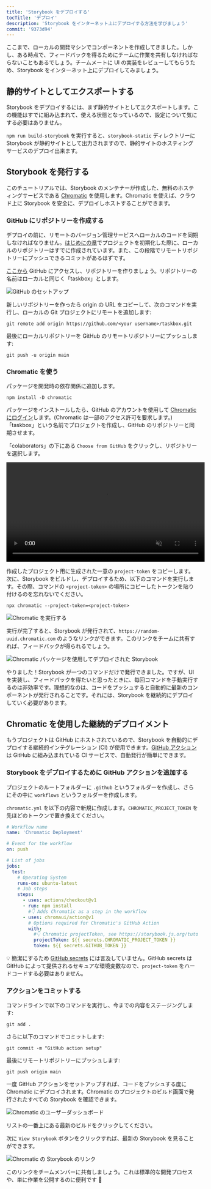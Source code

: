 ```yaml
---
title: 'Storybook をデプロイする'
tocTitle: 'デプロイ'
description: 'Storybook をインターネット上にデプロイする方法を学びましょう'
commit: '9373d94'
---
```


ここまで、ローカルの開発マシンでコンポーネントを作成してきました。しかし、ある時点で、フィードバックを得るためにチームに作業を共有しなければならないこともあるでしょう。チームメートに UI の実装をレビューしてもらうため、Storybook をインターネット上にデプロイしてみましょう。

## 静的サイトとしてエクスポートする

Storybook をデプロイするには、まず静的サイトとしてエクスポートします。この機能はすでに組み込まれて、使える状態となっているので、設定について気にする必要はありません。

`npm run build-storybook` を実行すると、`storybook-static` ディレクトリーに Storybook が静的サイトとして出力されますので、静的サイトのホスティングサービスのデプロイ出来ます。

## Storybook を発行する

このチュートリアルでは、Storybook のメンテナーが作成した、無料のホスティングサービスである <a href="https://www.chromatic.com/">Chromatic</a> を使用します。Chromatic を使えば、クラウド上に Storybook を安全に、デプロイしホストすることができます。

### GitHub にリポジトリーを作成する

デプロイの前に、リモートのバージョン管理サービスへローカルのコードを同期しなければなりません。[はじめにの章](/intro-to-storybook/angular/ja/get-started/)でプロジェクトを初期化した際に、ローカルのリポジトリーはすでに作成されています。また、この段階でリモートリポジトリーにプッシュできるコミットがあるはずです。

[ここから](https://github.com/new) GitHub にアクセスし、リポジトリーを作りましょう。リポジトリーの名前はローカルと同じく「taskbox」とします。

![GitHub のセットアップ](/intro-to-storybook/github-create-taskbox.png)

新しいリポジトリーを作ったら origin の URL をコピーして、次のコマンドを実行し、ローカルの Git プロジェクトにリモートを追加します:

```shell
git remote add origin https://github.com/<your username>/taskbox.git
```

最後にローカルリポジトリーを GitHub のリモートリポジトリーにプッシュします:

```shell
git push -u origin main
```

### Chromatic を使う

パッケージを開発時の依存関係に追加します。

```shell
npm install -D chromatic
```

パッケージをインストールしたら、GitHub のアカウントを使用して [Chromatic にログイン](https://www.chromatic.com/start)します。(Chromatic は一部のアクセス許可を要求します。) 「taskbox」という名前でプロジェクトを作成し、GitHub のリポジトリーと同期させます。

「colaborators」の下にある `Choose from GitHub` をクリックし、リポジトリーを選択します。

<video autoPlay muted playsInline loop style="width:520px; margin: 0 auto;">
  <source
    src="/intro-to-storybook/chromatic-setup-learnstorybook.mp4"
    type="video/mp4"
  />
</video>

作成したプロジェクト用に生成された一意の `project-token` をコピーします。次に、Storybook をビルドし、デプロイするため、以下のコマンドを実行します。その際、コマンドの `<project-token>` の場所にコピーしたトークンを貼り付けるのを忘れないでください。

```shell
npx chromatic --project-token=<project-token>
```

![Chromatic を実行する](/intro-to-storybook/chromatic-manual-storybook-console-log.png)

実行が完了すると、Storybook が発行されて、`https://random-uuid.chromatic.com` のようなリンクができます。このリンクをチームに共有すれば、フィードバックが得られるでしょう。

![Chromatic パッケージを使用してデプロイされた Storybook](/intro-to-storybook/chromatic-manual-storybook-deploy-6-0.png)

やりました！Storybook が一つのコマンドだけで発行できました。ですが、UI を実装し、フィードバックを得たいと思ったときに、毎回コマンドを手動実行するのは非効率です。理想的なのは、コードをプッシュすると自動的に最新のコンポーネントが発行されることです。それには、Storybook を継続的にデプロイしていく必要があります。

## Chromatic を使用した継続的デプロイメント

もうプロジェクトは GitHub にホストされているので、Storybook を自動的にデプロイする継続的インテグレーション (CI) が使用できます。[GitHub アクション](https://github.com/features/actions)は GitHub に組み込まれている CI サービスで、自動発行が簡単にできます。

### Storybook をデプロイするために GitHub アクションを追加する

プロジェクトのルートフォルダーに `.github` というフォルダーを作成し、さらにその中に `workflows` というフォルダーを作成します。

`chromatic.yml` を以下の内容で新規に作成します。`CHROMATIC_PROJECT_TOKEN` を先ほどのトークンで置き換えてください。

```yaml:title=.github/workflows/chromatic.yml
# Workflow name
name: 'Chromatic Deployment'

# Event for the workflow
on: push

# List of jobs
jobs:
  test:
    # Operating System
    runs-on: ubuntu-latest
    # Job steps
    steps:
      - uses: actions/checkout@v1
      - run: npm install
        #👇 Adds Chromatic as a step in the workflow
      - uses: chromaui/action@v1
        # Options required for Chromatic's GitHub Action
        with:
          #👇 Chromatic projectToken, see https://storybook.js.org/tutorials/intro-to-storybook/angular/en/deploy/ to obtain it
          projectToken: ${{ secrets.CHROMATIC_PROJECT_TOKEN }}
          token: ${{ secrets.GITHUB_TOKEN }}
```

<div class="aside">
<p>💡 簡潔にするため <a href="https://help.github.com/ja/actions/configuring-and-managing-workflows/creating-and-storing-encrypted-secrets">GitHub secrets</a> には言及していません。GitHub secrets は GitHub によって提供されるセキュアな環境変数なので、<code>project-token</code> をハードコードする必要はありません。</p>
</div>

### アクションをコミットする

コマンドラインで以下のコマンドを実行し、今までの内容をステージングします:

```shell
git add .
```

さらに以下のコマンドでコミットします:

```shell
git commit -m "GitHub action setup"
```

最後にリモートリポジトリーにプッシュします:

```shell
git push origin main
```

一度 GitHub アクションをセットアップすれば、コードをプッシュする度に Chromatic にデプロイされます。Chromatic のプロジェクトのビルド画面で発行されたすべての Storybook を確認できます。

![Chromatic のユーザーダッシュボード](/intro-to-storybook/chromatic-user-dashboard.png)

リストの一番上にある最新のビルドをクリックしてください。

次に `View Storybook` ボタンをクリックすれば、最新の Storybook を見ることができます。

![Chromatic の Storybook のリンク](/intro-to-storybook/chromatic-build-storybook-link.png)

このリンクをチームメンバーに共有しましょう。これは標準的な開発プロセスや、単に作業を公開するのに便利です 💅
